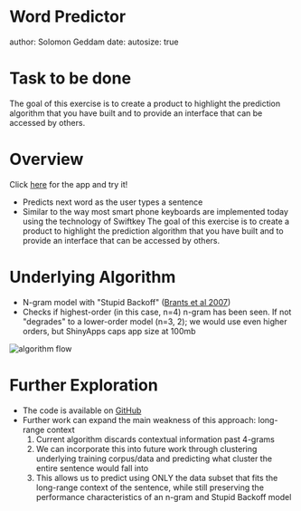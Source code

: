 Word Predictor
========================================================
author: Solomon Geddam
date: 
autosize: true

Task to be done
========================================================

The goal of this exercise is to create a product to highlight the prediction algorithm that you have built and to provide an interface that can be accessed by others.

Overview
========================================================


Click [here](https://solomongeddam.shinyapps.io/Word-Predictor/) for the app and try it!

- Predicts next word as the user types a sentence
- Similar to the way most smart phone keyboards are implemented today using the technology of Swiftkey
The goal of this exercise is to create a product to highlight the prediction algorithm that you have built and to provide an interface that can be accessed by others.


Underlying Algorithm
========================================================

- N-gram model with "Stupid Backoff" ([Brants et al 2007](http://www.cs.columbia.edu/~smaskey/CS6998-0412/supportmaterial/langmodel_mapreduce.pdf))
- Checks if highest-order (in this case, n=4) n-gram has been seen. If not "degrades" to a lower-order model (n=3, 2); we would use even higher orders, but ShinyApps caps app size at 100mb

<div style="align:top"><img src="./www/algo-flow.png" alt="algorithm flow" /></div>

Further Exploration
========================================================

- The code is available on [GitHub](https://github.com/sriharshams/coursera-data-science-capstone)
- Further work can expand the main weakness of this approach: long-range context
    1. Current algorithm discards contextual information past 4-grams
    2. We can incorporate this into future work through clustering underlying training corpus/data and predicting what cluster the entire sentence would fall into
    3. This allows us to predict using ONLY the data subset that fits the long-range context of the sentence, while still preserving the performance characteristics of an n-gram and Stupid Backoff model
